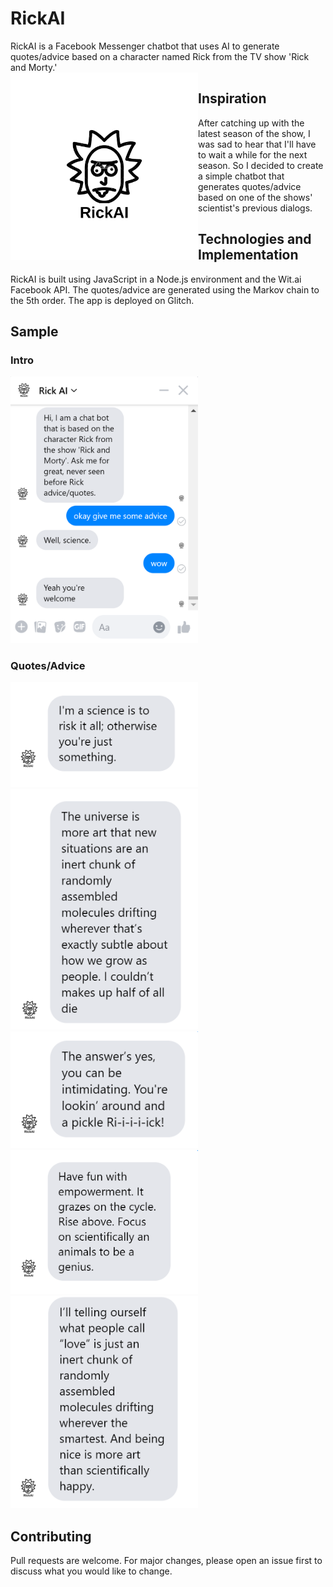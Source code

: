 # RickAI
RickAI is a Facebook Messenger chatbot that uses AI to generate quotes/advice based on a character named Rick from the TV show 'Rick and Morty.'  
<img src="https://github.com/Aayushya1604/RickAI/blob/master/images/rick_logo.png" align="left" width="300">
 

## Inspiration
After catching up with the latest season of the show, I was sad to hear that
I'll have to wait a while for the next season. So I decided to create a simple chatbot that generates quotes/advice based on one
of the shows' scientist's previous dialogs. 
 


## Technologies and Implementation
RickAI is built using JavaScript in a Node.js environment and the Wit.ai Facebook API.
The quotes/advice are generated using the Markov chain to the 5th order.
The app is deployed on Glitch.

## Sample
### Intro
<img src="https://github.com/Aayushya1604/RickAI/blob/master/images/rick_3.PNG" width="300">

### Quotes/Advice
<img src="https://github.com/Aayushya1604/RickAI/blob/master/images/rick_4.PNG" width="300">
<img src="https://github.com/Aayushya1604/RickAI/blob/master/images/rick_7.PNG" width="300">
<img src="https://github.com/Aayushya1604/RickAI/blob/master/images/rick_6.PNG" width="300">
<img src="https://github.com/Aayushya1604/RickAI/blob/master/images/rick_5.PNG" width="300">
<img src="https://github.com/Aayushya1604/RickAI/blob/master/images/rick_8.PNG" width="300">



## Contributing
Pull requests are welcome. For major changes, please open an issue first to discuss what you would like to change.



